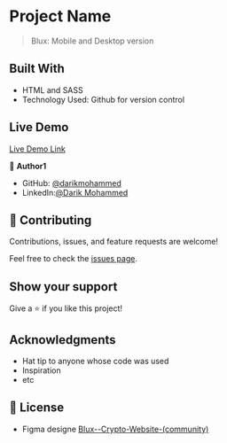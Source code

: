 # Project Name

> Blux: Mobile and Desktop version

## Built With

- HTML and SASS
- Technology Used: Github for version control

## Live Demo

[Live Demo Link](https://darikmohammed.github.io/blux-html-sass/)

👤 **Author1**

- GitHub: [@darikmohammed](https://github.com/darikmohammed/)
- LinkedIn:[@Darik Mohammed](www.linkedin.com/in/darik-mohammed-57352120b/)

## 🤝 Contributing

Contributions, issues, and feature requests are welcome!

Feel free to check the [issues page](../../issues/).

## Show your support

Give a ⭐️ if you like this project!

## Acknowledgments

- Hat tip to anyone whose code was used
- Inspiration
- etc

## 📝 License

- Figma designe [Blux--Crypto-Website-(community)](<https://www.figma.com/file/Cj6iJiGaqx5X74zvNKCnx3/Blux---Crypto-Website-(Community)?node-id=1%3A2>)
